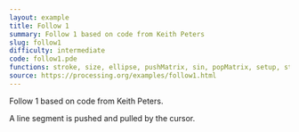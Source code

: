 ```yaml
---
layout: example
title: Follow 1
summary: Follow 1 based on code from Keith Peters
slug: follow1
difficulty: intermediate
code: follow1.pde
functions: stroke, size, ellipse, pushMatrix, sin, popMatrix, setup, strokeWeight, cos, rotate, translate, draw, segment, atan2, line, background
source: https://processing.org/examples/follow1.html
---
```


Follow 1 based on code from Keith Peters. 

 A line segment is pushed and pulled by the cursor.
